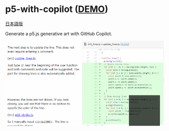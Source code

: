 # p5-with-copilot ([DEMO](https://abagames.github.io/p5-with-copilot/build/))

[日本語版](https://abagames.github.io/p5-with-copilot/build/?lang=ja)

Generate a p5.js generative art with GitHub Copilot.

![screenshot](./docs/screenshot.gif)
